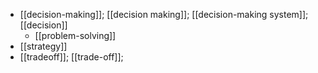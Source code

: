 - [[decision-making]]; [[decision making]]; [[decision-making system]]; [[decision]]
    - [[problem-solving]]
- [[strategy]]
- [[tradeoff]]; [[trade-off]];
